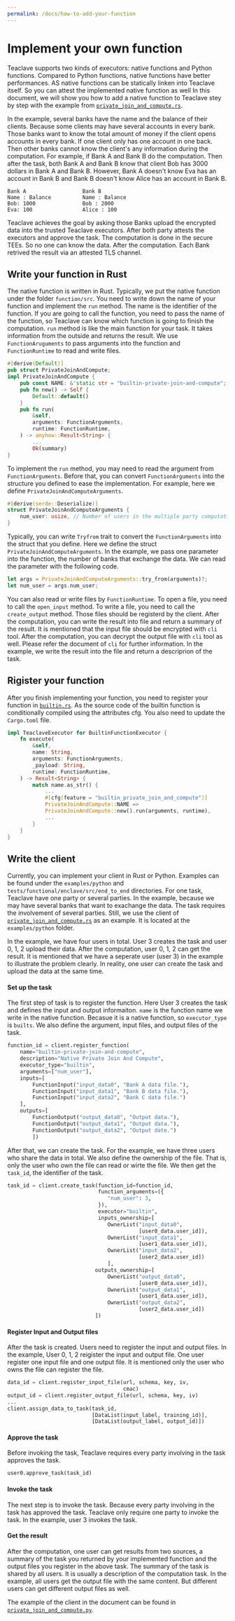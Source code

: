```yaml
---
permalink: /docs/how-to-add-your-function
---
```


# Implement your own function

Teaclave supports two kinds of executors: native functions and Python
functions. Compared to Python functions, native functions have better
performances. AS native functions can be statically linken into Teaclave
itself. So you can attest the implemented native function as well 
In this document, we will show you how to add a native function to 
Teaclave stey by step with the example from [`private_join_and_compute.rs`](https://github.com/apache/incubator-teaclave/blob/master/function/src/private_join_and_compute.rs). 

In the example, several banks have the name and the balance of their clients.
Because some clients may have several accounts in every bank. Those banks 
want to know the total amount of money if the client opens accounts in every bank.
If one client only has one account in one back. Then other banks cannot know
the client's any information during the computation. For example, if Bank A 
and Bank B do the computation. Then after the task, both Bank A and Bank B
know that client Bob has 3000 dollars in Bank A and Bank B. However, Bank A doesn't
know Eva has an account in Bank B and Bank B doesn't know Alice has an account
in Bank B.

```
Bank A                  Bank B
Name : Balance          Name : Balance
Bob: 1000               Bob : 2000
Eva: 100                Alice : 100
```

Teaclave achieves the goal by asking those Banks upload the encrypted data into the trusted Teaclave executors. After both party attests the executors
and approve the task. The computation is done in the secure TEEs. 
So no one can know the data. After the computation. Each 
Bank retrived the result via an attested TLS channel.

## Write your function in Rust
The native function is written in Rust. Typically, we put the native
function under the folder `function/src`. 
You need to write down the name of your function and implement the
`run` method. The name is the identifier of the function. If you are going to
call the function, you need to pass the name of the function, so
Teaclave can know which function is going to finish the computation.
`run` method is like the main function for your task. It takes information
from the outside and returns the result.
We use `FunctionAruguments` to pass arguments into the function and
`FunctionRuntime` to read and write files. 
```rust
#[derive(Default)]
pub struct PrivateJoinAndCompute;
impl PrivateJoinAndCompute {
    pub const NAME: &'static str = "builtin-private-join-and-compute";
    pub fn new() -> Self {
        Default::default()
    }
    pub fn run(
        &self,
        arguments: FunctionArguments,
        runtime: FunctionRuntime,
    ) -> anyhow::Result<String> {
        ...
        Ok(summary)
}
```

To implement the `run` method, you may need to read the argument from `FunctionArguments`.
Before that, you can convert `FunctionArguments` into the structure you defined to ease
the implementation. For
example, here we define `PrivateJoinAndComputeArguments`. 
```rust
#[derive(serde::Deserialize)]
struct PrivateJoinAndComputeArguments {
    num_user: usize, // Number of users in the multiple party computation
}
```
Typically, you can write `Tryfrom` trait to convert the `FunctionArguments` into the struct that
you define. Here we define the struct `PrivateJoinAndComputeArguments`.
In the example, we pass one parameter into the function, the number of banks that exchange the 
data.
We can read the parameter with the following code.
```rust
let args = PrivateJoinAndComputeArguments::try_from(arguments)?;
let num_user = args.num_user;
```
You can also read or write files by `FunctionRuntime`. To open a file, you need to
call the `open_input` method. To write a file, you need to call the `create_output`
method. Those files should be registerd by the client. After the computation, you can
write the result into file and return a summary of the result. It is mentioned that the input
file should be encrypted with `cli` tool. After the computation, you can decrypt the 
output file with `cli` tool as well. Please refer the document of `cli` for further 
information. In the example, we write the result into the file and return a descriprion of the task.

## Rigister your function
After you finish implementing your function, you need to register your function
in [`builtin.rs`](https://github.com/apache/incubator-teaclave/blob/master/executor/src/builtin.rs). 
As the source code of the builtin function is conditionally compiled using the attributes cfg.
You also need to update the `Cargo.toml` file.
``` rust
impl TeaclaveExecutor for BuiltinFunctionExecutor {
    fn execute(
        &self,
        name: String,
        arguments: FunctionArguments,
        _payload: String,
        runtime: FunctionRuntime,
    ) -> Result<String> {
        match name.as_str() {
            ...
            #[cfg(feature = "builtin_private_join_and_compute")]
            PrivateJoinAndCompute::NAME =>
            PrivateJoinAndCompute::new().run(arguments, runtime),
            ...
        }
    }
}
```
## Write the client
Currently, you can implement your client in Rust or Python. Examples can be found under
the `examples/python` and `tests/functional/enclave/src/end_to_end` directories.
For one task, Teaclave have one party or several parties. In the example, because we
may have several banks that want to exachange the data. The task requires
the involvement of several parties.
Still, we use the client of [`private_join_and_compute.rs`](https://github.com/apache/incubator-teaclave/blob/master/function/src/private_join_and_compute.rs) as an example.
It is located at the `examples/python` folder.

In the example, we have four users in total. User 3 creates the task and user 0, 1, 2
upload their data. After the computation, user 0, 1, 2 can get the result. It is mentioned
that we have a seperate user (user 3) in the example to illustrate the problem
clearly. In reality, one user can create the task and upload the data at the same time.

#### Set up the task
The first step of task is to register the function. Here User 3 creates the task and defines
the input and output informaiton. `name` is the function name we write in the native
function. Becasue it is a native function, so `executor_type` is `builts`. We also define
the argument, input files, and output files of the task. 
```Python
function_id = client.register_function(
    name="builtin-private-join-and-compute",
    description="Native Private Join And Compute",
    executor_type="builtin",
    arguments=["num_user"],
    inputs=[
        FunctionInput("input_data0", "Bank A data file."),
        FunctionInput("input_data1", "Bank B data file."),
        FunctionInput("input_data2", "Bank C data file.")
    ],
    outputs=[
        FunctionOutput("output_data0", "Output data."),
        FunctionOutput("output_data1", "Output data."),
        FunctionOutput("output_data2", "Output date.")
        ])
```
After that, we can create the task. For the example, we have three users who share the data in total. We also define the ownership of the file. That is, only the user who own the file can
read or wirte the file. We then get the `task_id`, the identifier of the task.
```Python
task_id = client.create_task(function_id=function_id,
                             function_arguments=({
                                "num_user": 3,
                             }),
                             executor="builtin",
                             inputs_ownership=[
                                OwnerList("input_data0",
                                          [user0_data.user_id]),
                                OwnerList("input_data1",
                                          [user1_data.user_id]),
                                OwnerList("input_data2",
                                          [user2_data.user_id])
                                ],
                            outputs_ownership=[
                                OwnerList("output_data0",
                                          [user0_data.user_id]),
                                OwnerList("output_data1",
                                          [user1_data.user_id]),
                                OwnerList("output_data2",
                                          [user2_data.user_id])
                            ])
```

#### Register Input and Output files
After the task is created. Users need to register the input and output files. In the example, User 0, 1, 2 reigister the input and output file. One user register one input
file and one output file. It is mentioned only the user who owns the file can register the 
file.
```Python
data_id = client.register_input_file(url, schema, key, iv,
                                     cmac)
output_id = client.register_output_file(url, schema, key, iv)
...
client.assign_data_to_task(task_id,
                           [DataList(input_label, training_id)],
                           [DataList(output_label, output_id)])
```
#### Approve the task
Before invoking the task, Teaclave requires every party involving in the task approves the task.
```Python
user0.approve_task(task_id)
```
#### Invoke the task
The next step is to invoke the task. Because every party involving in the task has approved 
the task. Teaclave only require one party to invoke the task. In the example, user 3 invokes
the task.

#### Get the result
After the computation, one user can get results from two sources, a summary of the task you returned by your implemented function and the output files you register in the above task. 
The summary of the task is shared by all users. It is usually a description of the 
computation task. In the example, all users get the output file with the same content. 
But different users can get different output files as well. 

The example of the client in the document can be found in [`private_join_and_compute.py`](https://github.com/apache/incubator-teaclave/blob/dev/examples/python/builtin_private_join_and_compute.py).



